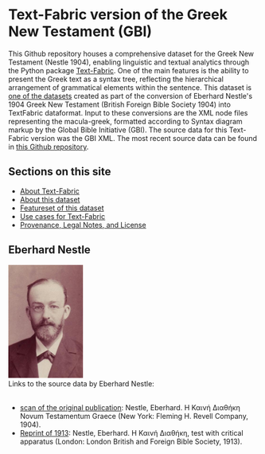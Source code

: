 # Text-Fabric version of the Greek New Testament (GBI)

This Github repository houses a comprehensive dataset for the Greek New Testament (Nestle 1904), enabling  linguistic and textual analytics through the Python package [Text-Fabric](tf.md). One of the main features is the ability to present the Greek text as a syntax tree, reflecting the hierarchical arrangement of grammatical elements within the sentence. This dataset is [one of the datasets](about.md) created as part of the conversion of Eberhard Nestle's 1904 Greek New Testament (British Foreign Bible Society 1904) into TextFabric dataformat. Input to these conversions are the XML node files representing the macula-greek, formatted according to Syntax diagram markup by the Global Bible Initiative (GBI). The source data for this Text-Fabric version was the GBI XML. The most recent source data can be found in [this Github repository](https://github.com/Clear-Bible/macula-greek/tree/main/Nestle1904/nodes).

## Sections on this site

* [About Text-Fabric](tf.md)
* [About this dataset](about.md)
* [Featureset of this dataset](features/home.md)
* [Use cases for Text-Fabric](usage.md)
* [Provenance, Legal Notes, and License](legal.md)

## Eberhard Nestle 
<!--
<style>
  .container {
    display: flex;
    flex-wrap: wrap;
    justify-content: flex-end;
    gap: 5px;
  }

  .image-container {
    width: 150px;
    margin: 5px;
  }
</style>
-->
<div class="container">
  <div class="image-container">
    <img src="assets/images/Eberhard_Nestle.jpg" width="150" alt="Eberhard Nestle (photo: Public Domain)">
  </div>
  <div>
    Links to the source data by Eberhard Nestle:<br><br>    
<ul><li><a href="https://archive.org/details/the-greek-new-testament-nestle-1904-us-edition/mode/2up">scan of the original publication</a>: Nestle, Eberhard. Η Καινή Διαθήκη Novum Testamentum Graece (New York: Fleming H. Revell Company, 1904).
</li><li><a href="https://archive.org/details/hkainediathekete00lond">Reprint of 1913</a>: Nestle, Eberhard. Η Καινή Διαθήκη, test with critical apparatus (London: London British and Foreign Bible Society, 1913).</li></ul>
  </div>
</div>
